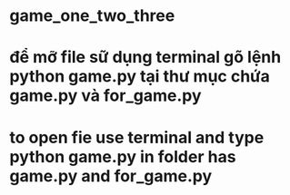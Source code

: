 ﻿# game_one_two_three
# để mỡ file sữ dụng terminal gõ lệnh python game.py tại thư mục chứa game.py và for_game.py
# to open fie use terminal and type python game.py in folder has game.py and for_game.py
